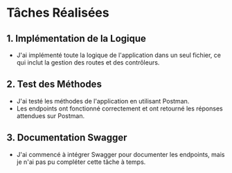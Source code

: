 # Tâches Réalisées

## 1. Implémentation de la Logique
- J'ai implémenté toute la logique de l'application dans un seul fichier, ce qui inclut la gestion des routes et des contrôleurs.

## 2. Test des Méthodes
- J'ai testé les méthodes de l'application en utilisant Postman.
- Les endpoints ont fonctionné correctement et ont retourné les réponses attendues sur Postman.

## 3. Documentation Swagger
- J'ai commencé à intégrer Swagger pour documenter les endpoints, mais je n'ai pas pu compléter cette tâche à temps.
